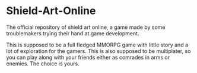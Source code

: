 # Shield-Art-Online
The official repository of shield art online, a game made by some troublemakers trying their hand at game development.

This is supposed to be a full fledged MMORPG game with little story and a lot of exploration for the gamers.
This is also supposed to be multiplater, so you can play along with your friends either as comrades in arms or enemies. The choice is yours.

